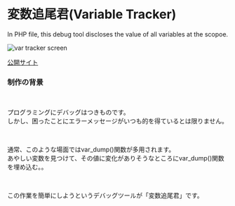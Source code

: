 # 変数追尾君(Variable Tracker)
 In PHP file, this debug tool discloses the value of all variables at the scopoe.
 
![var tracker screen](https://user-images.githubusercontent.com/60053865/211153996-b037b01d-74c7-4a1f-927c-809b5d52df8a.png)
 
[公開サイト](http://yanasehiroki.php.xdomain.jp/var_tracker/why.php)

<h3>制作の背景</h3><br>

<p>プログラミングにデバッグはつきものです。<br>
しかし、困ったことにエラーメッセージがいつも的を得ているとは限りません。</p><br>
<p>通常、このような場面ではvar_dump()関数が多用されます。<br>
あやしい変数を見つけて、その値に変化がありそうなところにvar_dump()関数を埋め込む。。</p><br>
<p>この作業を簡単にしようというデバッグツールが「変数追尾君」です。</p><br>
